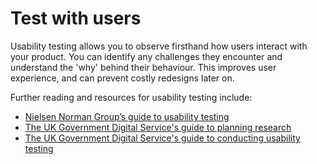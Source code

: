 # Test with users

Usability testing allows you to observe firsthand how users interact with your product. You can identify any challenges they encounter and understand the 'why' behind their behaviour. This improves user experience, and can prevent costly redesigns later on.

Further reading and resources for usability testing include:

* [Nielsen Norman Group’s guide to usability testing](https://www.nngroup.com/articles/usability-testing-101/)
* [The UK Government Digital Service's guide to planning research](https://www.gov.uk/service-manual/user-research/plan-user-research-for-your-service)
* [The UK Government Digital Service's guide to conducting usability testing](https://www.gov.uk/service-manual/user-research/using-moderated-usability-testing)

